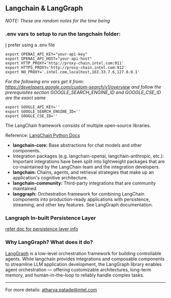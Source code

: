 ## Langchain & LangGraph
*NOTE: These are random notes for the time being*

### .env vars to setup to run the langchain folder:
[I](mailto:atharva.patade@intel.com) prefer using a .env file
```
export OPENAI_API_KEY="your-api-key"
export OPENAI_API_HOST="your-api-host"
export HTTP_PROXY='http://proxy-chain.intel.com:911'
export HTTPS_PROXY='http://proxy-chain.intel.com:912'
export NO_PROXY='.intel.com,localhost,163.33.7.6,127.0.0.1'
```

*For the following env vars get it from: https://developers.google.com/custom-search/v1/overview and follow the prerequisites section*
*GOOGLE_SEARCH_ENGINE_ID and GOOGLE_CSE_ID are the exact same*

```
export GOOGLE_API_KEY=''
export GOOGLE_SEARCH_ENGINE_ID=''
export GOOGLE_CSE_ID=''
```

The LangChain framework consists of multiple open-source libraries.

Reference: [LangChain Python Docs](https://python.langchain.com/docs/introduction/)

- **langchain-core:** Base abstractions for chat models and other components.
- Integration packages (e.g. langchain-openai, langchain-anthropic, etc.): Important integrations have been split into lightweight packages that are co-maintained by the LangChain team and the integration developers.
- **langchain:** Chains, agents, and retrieval strategies that make up an application's cognitive architecture.
- **langchain-community:** Third-party integrations that are community maintained.
- **langgraph:** Orchestration framework for combining LangChain components into production-ready applications with persistence, streaming, and other key features. See LangGraph documentation.


### Langraph In-built Persistence Layer
[refer doc for persistence layer info](https://langchain-ai.github.io/langgraph/concepts/persistence/)


### Why LangGraph? What does it do?

[LangGraph](https://langchain-ai.github.io/langgraph/) is a low-level orchestration framework for building controllable agents. While langchain provides integrations and composable components to streamline LLM application development, the LangGraph library enables agent orchestration — offering customizable architectures, long-term memory, and human-in-the-loop to reliably handle complex tasks.

---
For more details:
atharva.patade@intel.com
